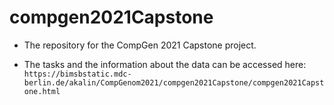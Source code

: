 # compgen2021Capstone

* The repository for the CompGen 2021 Capstone project.

* The tasks and the information about the data can be accessed here: 
`https://bimsbstatic.mdc-berlin.de/akalin/CompGenom2021/compgen2021Capstone/compgen2021Capstone.html` 

